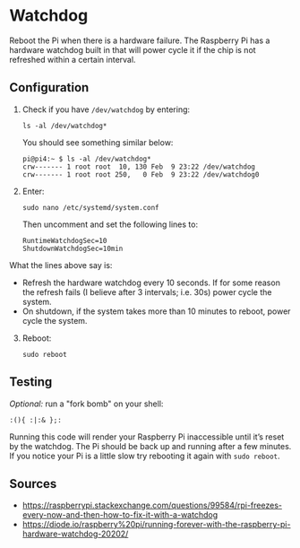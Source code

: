 # Watchdog 
Reboot the Pi when there is a hardware failure. The Raspberry Pi has a hardware watchdog built in that will power cycle it if the chip is not refreshed within a certain interval.
## Configuration
1. Check if you have `/dev/watchdog` by entering:
    ```
    ls -al /dev/watchdog*
    ```
    You should see something similar below:
    ```
    pi@pi4:~ $ ls -al /dev/watchdog*
    crw------- 1 root root  10, 130 Feb  9 23:22 /dev/watchdog
    crw------- 1 root root 250,   0 Feb  9 23:22 /dev/watchdog0
    ```
2. Enter: 
    ```
    sudo nano /etc/systemd/system.conf
    ```
    Then uncomment and set the following lines to:
    ```
    RuntimeWatchdogSec=10
    ShutdownWatchdogSec=10min
    ```
What the lines above say is:
* Refresh the hardware watchdog every 10 seconds. If for some reason the refresh fails (I believe after 3 intervals; i.e. 30s) power cycle the system.
* On shutdown, if the system takes more than 10 minutes to reboot, power cycle the system.
3. Reboot:
    ```
    sudo reboot
    ``` 
## Testing
_Optional:_ run a "fork bomb" on your shell:
```
:(){ :|:& };:
```
Running this code will render your Raspberry Pi inaccessible until it’s reset by the watchdog. The Pi should be back up and running after a few minutes. If you notice your Pi is a little slow try rebooting it again with `sudo reboot`.
## Sources
* https://raspberrypi.stackexchange.com/questions/99584/rpi-freezes-every-now-and-then-how-to-fix-it-with-a-watchdog
* https://diode.io/raspberry%20pi/running-forever-with-the-raspberry-pi-hardware-watchdog-20202/